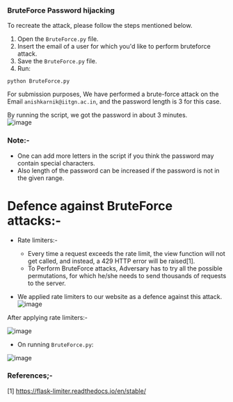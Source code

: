 ### BruteForce Password hijacking

To recreate the attack, please follow the steps mentioned below.  

1. Open the ``BruteForce.py`` file.
2. Insert the email of a user for which you'd like to perform bruteforce attack.
3. Save the ``BruteForce.py`` file.
4. Run:
```
python BruteForce.py
```

For submission purposes, We have performed a brute-force attack on the Email ``anishkarnik@iitgn.ac.in``, and the password length is 3 for this case.

By running the script, we got the password in about 3 minutes.  
![image](https://github.com/kaushal-003/LabManagementWebApp/assets/114857798/488b3c0d-d322-4e46-88cb-7aadbc2f7c69)

### Note:-
- One can add more letters in the script if you think the password may contain special characters.
- Also length of the password can be increased if the password is not in the given range.

# Defence against BruteForce attacks:-

-  Rate limiters:-
   - Every time a request exceeds the rate limit, the view function will not get called, and instead, a 429 HTTP error will be raised[1].
   - To Perform BruteForce attacks, Adversary has to try all the possible permutations, for which he/she needs to send thousands of requests to the server.

- We applied rate limiters to our website as a defence against this attack.
![image](https://github.com/kaushal-003/LabManagementWebApp/assets/114857798/4f5c623e-ac72-4a03-8544-f89789a406e7)


After applying rate limiters:-  

![image](https://github.com/kaushal-003/LabManagementWebApp/assets/114857798/76525408-615f-41cb-aac3-24dd92e8ab95)

- On running ```BruteForce.py```:

![image](https://github.com/kaushal-003/LabManagementWebApp/assets/114857798/99a76cca-eab1-4a35-9383-0ad46baaa2fe)




### References;-
[1] https://flask-limiter.readthedocs.io/en/stable/





